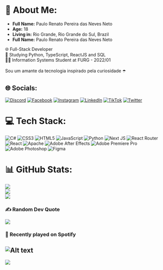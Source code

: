 # 💫 About  Me:

<ul> 
  <li><b>Full Name:</b> Paulo Renato Pereira das Neves Neto</li>
  <li><b>Age:</b> 18</li>
  <li><b>Living in:</b> Rio Grande, Rio Grande do Sul, Brazil</li>
  <li><b>Full Name:</b> Paulo Renato Pereira das Neves Neto</li>
</ul>
🌐 Full-Stack Developer<br>📖 Studying Python, TypeScript, ReactJS and SQL<br>👨‍🎓 Information Systems Student at FURG - 2022/01 <br><br>Sou um amante da tecnologia inspirado pela curiosidade ☂️


## 🌐 Socials:
[![Discord](https://img.shields.io/badge/Discord-%237289DA.svg?logo=discord&logoColor=white)](htttps://discord.gg/eu#5259) [![Facebook](https://img.shields.io/badge/Facebook-%231877F2.svg?logo=Facebook&logoColor=white)](https://facebook.com/https://www.facebook.com/profile.php?id=100011187556560) [![Instagram](https://img.shields.io/badge/Instagram-%23E4405F.svg?logo=Instagram&logoColor=white)](https://instagram.com/https://www.instagram.com/seven.renato/) [![LinkedIn](https://img.shields.io/badge/LinkedIn-%230077B5.svg?logo=linkedin&logoColor=white)](https://linkedin.com/in/https://www.linkedin.com/in/seven-renato) [![TikTok](https://img.shields.io/badge/TikTok-%23000000.svg?logo=TikTok&logoColor=white)](https://tiktok.com/@https://www.tiktok.com/@seven.renato) [![Twitter](https://img.shields.io/badge/Twitter-%231DA1F2.svg?logo=Twitter&logoColor=white)](https://twitter.com/https://twitter.com/seven_renato) 

# 💻 Tech Stack:
![C#](https://img.shields.io/badge/c%23-%23239120.svg?style=for-the-badge&logo=c-sharp&logoColor=white) ![CSS3](https://img.shields.io/badge/css3-%231572B6.svg?style=for-the-badge&logo=css3&logoColor=white) ![HTML5](https://img.shields.io/badge/html5-%23E34F26.svg?style=for-the-badge&logo=html5&logoColor=white) ![JavaScript](https://img.shields.io/badge/javascript-%23323330.svg?style=for-the-badge&logo=javascript&logoColor=%23F7DF1E) ![Python](https://img.shields.io/badge/python-3670A0?style=for-the-badge&logo=python&logoColor=ffdd54) ![Next JS](https://img.shields.io/badge/node.js-6DA55F?style=for-the-badge&logo=node.js&logoColor=white) ![React Router](https://img.shields.io/badge/React_Router-CA4245?style=for-the-badge&logo=react-router&logoColor=white) ![React](https://img.shields.io/badge/react-%2320232a.svg?style=for-the-badge&logo=react&logoColor=%2361DAFB) ![Apache](https://img.shields.io/badge/apache-%23D42029.svg?style=for-the-badge&logo=apache&logoColor=white) ![Adobe After Effects](https://img.shields.io/badge/Adobe%20After%20Effects-9999FF.svg?style=for-the-badge&logo=Adobe%20After%20Effects&logoColor=white) ![Adobe Premiere Pro](https://img.shields.io/badge/Adobe%20Premiere%20Pro-9999FF.svg?style=for-the-badge&logo=Adobe%20Premiere%20Pro&logoColor=white) ![Adobe Photoshop](https://img.shields.io/badge/adobephotoshop-%2331A8FF.svg?style=for-the-badge&logo=adobephotoshop&logoColor=white) 	![Figma](https://img.shields.io/badge/figma-%23F24E1E.svg?style=for-the-badge&logo=figma&logoColor=white)
# 📊 GitHub Stats:
![](https://github-readme-stats.vercel.app/api?username=seven-renato&theme=dark&hide_border=false&include_all_commits=false&count_private=false)<br/>
![](https://github-readme-streak-stats.herokuapp.com/?user=seven-renato&theme=dark&hide_border=false)<br/>
![](https://github-readme-stats.vercel.app/api/top-langs/?username=seven-renato&theme=dark&hide_border=false&include_all_commits=false&count_private=false&layout=compact)

### ✍️ Random Dev Quote
![](https://quotes-github-readme.vercel.app/api?type=horizontal&theme=radical)

### 🎵 Recently played on Spotify
![Alt text](https://spotify-recently-played-readme.vercel.app/api?user=22tjovapuc5u3ngrnge36zjdq)
---
[![](https://visitcount.itsvg.in/api?id=seven-renato&icon=0&color=0)](https://visitcount.itsvg.in)


